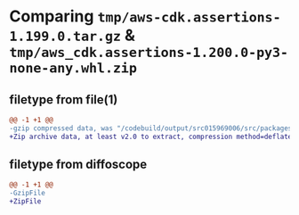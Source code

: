 # Comparing `tmp/aws-cdk.assertions-1.199.0.tar.gz` & `tmp/aws_cdk.assertions-1.200.0-py3-none-any.whl.zip`

## filetype from file(1)

```diff
@@ -1 +1 @@
-gzip compressed data, was "/codebuild/output/src015969006/src/packages/@aws-cdk/assertions/dist/python/aws-cdk.assertions-1.199.0.tar", last modified: Thu Apr 20 17:19:33 2023, max compression
+Zip archive data, at least v2.0 to extract, compression method=deflate
```

## filetype from diffoscope

```diff
@@ -1 +1 @@
-GzipFile
+ZipFile
```

